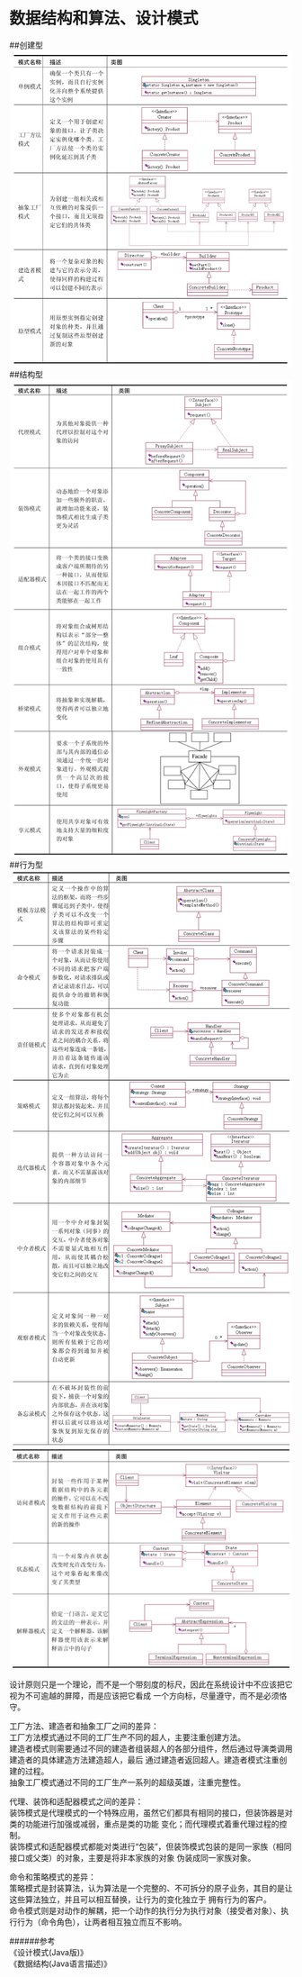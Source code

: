 # 数据结构和算法、设计模式

##创建型  
![](create.jpg)  
##结构型  
![](structure.jpg)  
##行为型  
![](behavior1.jpg)  
![](behavior2.jpg)  

设计原则只是一个理论，而不是一个带刻度的标尺，因此在系统设计中不应该把它视为不可逾越的屏障，而是应该把它看成
一个方向标，尽量遵守，而不是必须恪守。  

工厂方法、建造者和抽象工厂之间的差异：  
工厂方法模式通过不同的工厂生产不同的超人，主要注重创建方法。  
建造者模式则需要通过不同的建造者组装超人的各部分组件，然后通过导演类调用建造者的具体建造方法建造超人，最后
通过建造者返回超人。建造者模式注重创建的过程。  
抽象工厂模式通过不同的工厂生产一系列的超级英雄，注重完整性。  

代理、装饰和适配器模式之间的差异：  
装饰模式是代理模式的一个特殊应用，虽然它们都具有相同的接口，但装饰器是对类的功能进行加强或减弱，重点是类的功能
变化；而代理模式着重代理过程的控制。  
装饰模式和适配器模式都能对类进行“包装”，但装饰模式包装的是同一家族（相同接口或父类）的对象，主要是将非本家族的对象
伪装成同一家族对象。  

命令和策略模式的差异：  
策略模式是封装算法，认为算法是一个完整的、不可拆分的原子业务，其目的是让这些算法独立，并且可以相互替换，让行为的变化独立于
拥有行为的客户。  
命令模式则是对动作的解耦，把一个动作的执行分为执行对象（接受者对象）、执行行为（命令角色），让两者相互独立而互不影响。  

######参考  
《设计模式(Java版)》  
《数据结构(Java语言描述)》